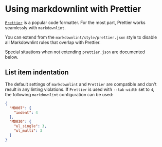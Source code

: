 # Using markdownlint with Prettier

[`Prettier`](https://prettier.io) is a popular code formatter.
For the most part, Prettier works seamlessly with `markdownlint`.

You can extend from the `markdownlint/style/prettier.json` style to disable all Markdownlint rules that overlap with Prettier.

Special situations when not extending `prettier.json` are documented below.

## List item indentation

The default settings of `markdownlint` and `Prettier` are compatible and don't
result in any linting violations. If `Prettier` is used with `--tab-width` set
to `4`, the following `markdownlint` configuration can be used:

```json
{
  "MD007": {
    "indent": 4
  },
  "MD030": {
    "ul_single": 3,
    "ul_multi": 3
  }
}
```
